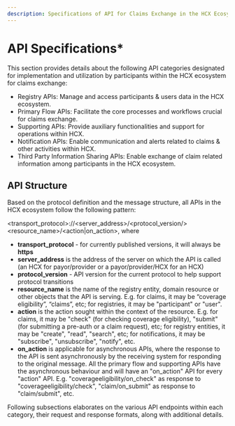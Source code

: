 ```yaml
---
description: Specifications of API for Claims Exchange in the HCX Ecosystem
---
```


# API Specifications\*

This section provides details about the following API categories designated for implementation and utilization by participants within the HCX ecosystem for claims exchange:

* Registry APIs: Manage and access participants & users data in the HCX ecosystem.
* Primary Flow APIs: Facilitate the core processes and workflows crucial for claims exchange.
* Supporting APIs: Provide auxiliary functionalities and support for operations within HCX.
* Notification APIs: Enable communication and alerts related to claims & other activities within HCX.
* Third Party Information Sharing APIs: Enable exchange of claim related information among participants in the HCX ecosystem.

## API Structure

Based on the protocol definition and the message structure, all APIs in the HCX ecosystem follow the following pattern:

\<transport\_protocol>://\<server\_address>/\<protocol\_version/>\<resource\_name>/\<action|on\_action>, where

* **transport\_protocol** - for currently published versions, it will always be **https**
* **server\_address** is the address of the server on which the API is called (an HCX for payor/provider or a payor/provider/HCX for an HCX)
* **protocol\_version** - API version for the current protocol to help support protocol transitions
* **resource\_name** is the name of the registry entity, domain resource or other objects that the API is serving. E.g. for claims, it may be “coverage eligibility”, “claims”, etc; for registries, it may be "participant" or "user".
* **action** is the action sought within the context of the resource. E.g. for claims, it may be "check" (for checking coverage eligibility), "submit" (for submitting a pre-auth or a claim request), etc; for registry entities, it may be "create", "read", "search", etc; for notifications, it may be "subscribe", "unsubscribe", "notify", etc.
* **on\_action** is applicable for asynchronous APIs, where the response to the API is sent asynchronously by the receiving system for responding to the original message. All the primary flow and supporting APIs have the asynchronous behaviour and will have an "on\_action" API for every "action" API. E.g. "coverageeligibility/on\_check" as response to "coverageeligibility/check", "claim/on\_submit" as response to "claim/submit", etc.&#x20;

Following subsections elaborates on the various API endpoints within each category, their request and response formats, along with additional details.
